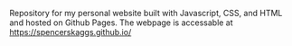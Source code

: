 Repository for my personal website built with Javascript, CSS, and HTML and hosted on Github Pages.
The webpage is accessable at https://spencerskaggs.github.io/
